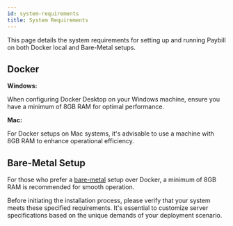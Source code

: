 ```yaml
---
id: system-requirements
title: System Requirements 
---
```


This page details the system requirements for setting up and running Paybill on both Docker local and Bare-Metal setups. 

## Docker 

**Windows:**

When configuring Docker Desktop on your Windows machine, ensure you have a minimum of 8GB RAM for optimal performance.


**Mac:**

For Docker setups on Mac systems, it's advisable to use a machine with 8GB RAM to enhance operational efficiency.


## Bare-Metal Setup

For those who prefer a [bare-metal](/docs/contributing-guide/setup/docker) setup over Docker, a minimum of 8GB RAM is recommended for smooth operation.

Before initiating the installation process, please verify that your system meets these specified requirements. It's essential to customize server specifications based on the unique demands of your deployment scenario.